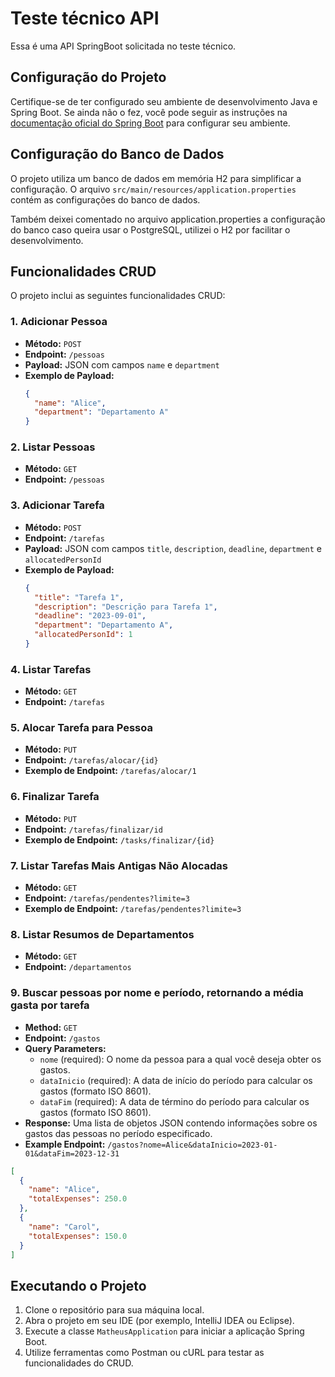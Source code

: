 # Teste técnico API

Essa é uma API SpringBoot solicitada no teste técnico.

## Configuração do Projeto

Certifique-se de ter configurado seu ambiente de desenvolvimento Java e Spring Boot. Se ainda não o fez, você pode seguir as instruções na [documentação oficial do Spring Boot](https://spring.io/guides/gs/spring-boot/) para configurar seu ambiente.

## Configuração do Banco de Dados

O projeto utiliza um banco de dados em memória H2 para simplificar a configuração. O arquivo `src/main/resources/application.properties` contém as configurações do banco de dados.

Também deixei comentado no arquivo application.properties a configuração do banco caso queira usar o PostgreSQL, utilizei o H2 por facilitar o desenvolvimento.

## Funcionalidades CRUD

O projeto inclui as seguintes funcionalidades CRUD:

### 1. Adicionar Pessoa

- **Método:** `POST`
- **Endpoint:** `/pessoas`
- **Payload:** JSON com campos `name` e `department`
- **Exemplo de Payload:**
  ```json
  {
    "name": "Alice",
    "department": "Departamento A"
  }
  
### 2. Listar Pessoas

- **Método:** `GET`
- **Endpoint:** `/pessoas`

### 3. Adicionar Tarefa

- **Método:** `POST`
- **Endpoint:** `/tarefas`
- **Payload:** JSON com campos `title`, `description`, `deadline`, `department` e `allocatedPersonId`
- **Exemplo de Payload:**
  ```json
  {
    "title": "Tarefa 1",
    "description": "Descrição para Tarefa 1",
    "deadline": "2023-09-01",
    "department": "Departamento A",
    "allocatedPersonId": 1
  }


### 4. Listar Tarefas

- **Método:** `GET`
- **Endpoint:** `/tarefas`

### 5. Alocar Tarefa para Pessoa

- **Método:** `PUT`
- **Endpoint:** `/tarefas/alocar/{id}`
- **Exemplo de Endpoint:** `/tarefas/alocar/1`

### 6. Finalizar Tarefa

- **Método:** `PUT`
- **Endpoint:** `/tarefas/finalizar/id`
- **Exemplo de Endpoint:** `/tasks/finalizar/{id}`

### 7. Listar Tarefas Mais Antigas Não Alocadas

- **Método:** `GET`
- **Endpoint:** `/tarefas/pendentes?limite=3`
- **Exemplo de Endpoint:** `/tarefas/pendentes?limite=3`

### 8. Listar Resumos de Departamentos

- **Método:** `GET`
- **Endpoint:** `/departamentos`

### 9. Buscar pessoas por nome e período, retornando a média gasta por tarefa

- **Method:** `GET`
- **Endpoint:** `/gastos`
- **Query Parameters:**
  - `nome` (required): O nome da pessoa para a qual você deseja obter os gastos.
  - `dataInicio` (required): A data de início do período para calcular os gastos (formato ISO 8601).
  - `dataFim` (required): A data de término do período para calcular os gastos (formato ISO 8601).
- **Response:** Uma lista de objetos JSON contendo informações sobre os gastos das pessoas no período especificado.
- **Example Endpoint:** `/gastos?nome=Alice&dataInicio=2023-01-01&dataFim=2023-12-31`

```json
[
  {
    "name": "Alice",
    "totalExpenses": 250.0
  },
  {
    "name": "Carol",
    "totalExpenses": 150.0
  }
]
```

## Executando o Projeto

1. Clone o repositório para sua máquina local.
2. Abra o projeto em seu IDE (por exemplo, IntelliJ IDEA ou Eclipse).
3. Execute a classe `MatheusApplication` para iniciar a aplicação Spring Boot.
4. Utilize ferramentas como Postman ou cURL para testar as funcionalidades do CRUD.
